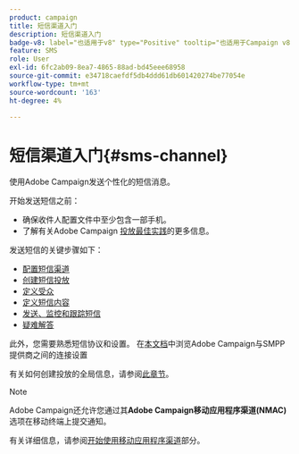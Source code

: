 ```yaml
---
product: campaign
title: 短信渠道入门
description: 短信渠道入门
badge-v8: label="也适用于v8" type="Positive" tooltip="也适用于Campaign v8"
feature: SMS
role: User
exl-id: 6fc2ab09-8ea7-4865-88ad-bd45eee68958
source-git-commit: e34718caefdf5db4ddd61db601420274be77054e
workflow-type: tm+mt
source-wordcount: '163'
ht-degree: 4%

---
```


# 短信渠道入门{#sms-channel}

使用Adobe Campaign发送个性化的短信消息。

开始发送短信之前：

* 确保收件人配置文件中至少包含一部手机。
* 了解有关Adobe Campaign [投放最佳实践](delivery-best-practices.md)的更多信息。

发送短信的关键步骤如下：

* [配置短信渠道](sms-set-up.md)
* [创建短信投放](sms-create.md)
* [定义受众](sms-create.md#selecting-the-target-population)
* [定义短信内容](sms-create.md#defining-the-sms-content)
* [发送、监控和跟踪短信](sms-send.md)
* [疑难解答](troubleshooting-sms.md)

此外，您需要熟悉短信协议和设置。 在[本文档](sms-protocol.md)中浏览Adobe Campaign与SMPP提供商之间的连接设置

有关如何创建投放的全局信息，请参阅[此章节](steps-about-delivery-creation-steps.md)。

>[!NOTE]
>
>Adobe Campaign还允许您通过其&#x200B;**Adobe Campaign移动应用程序渠道(NMAC)**&#x200B;选项在移动终端上提交通知。
> 
>有关详细信息，请参阅[开始使用移动应用程序渠道](about-mobile-app-channel.md)部分。
